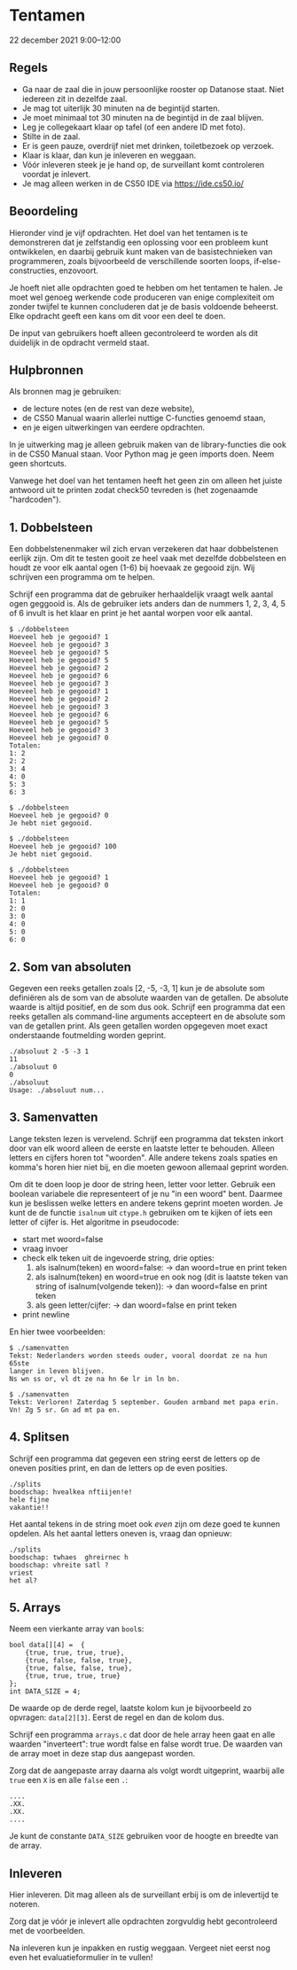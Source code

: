 # Tentamen

22 december 2021  9:00–12:00


## Regels

- Ga naar de zaal die in jouw persoonlijke rooster op Datanose staat. Niet iedereen zit in dezelfde zaal.
- Je mag tot uiterlijk 30 minuten na de begintijd starten.
- Je moet minimaal tot 30 minuten na de begintijd in de zaal blijven.
- Leg je collegekaart klaar op tafel (of een andere ID met foto).
- Stilte in de zaal.
- Er is geen pauze, overdrijf niet met drinken, toiletbezoek op verzoek.
- Klaar is klaar, dan kun je inleveren en weggaan.
- Vóór inleveren steek je je hand op, de surveillant komt controleren voordat je inlevert.
- Je mag alleen werken in de CS50 IDE via https://ide.cs50.io/

## Beoordeling

Hieronder vind je vijf opdrachten. Het doel van het tentamen is te demonstreren dat je zelfstandig een oplossing voor een probleem kunt ontwikkelen, en daarbij gebruik kunt maken van de basistechnieken van programmeren, zoals bijvoorbeeld de verschillende soorten loops, if-else-constructies, enzovoort.

Je hoeft niet alle opdrachten goed te hebben om het tentamen te halen. Je moet wel genoeg werkende code produceren van enige complexiteit om zonder twijfel te kunnen concluderen dat je de basis voldoende beheerst. Elke opdracht geeft een kans om dit voor een deel te doen.

De input van gebruikers hoeft alleen gecontroleerd te worden als dit duidelijk in de opdracht vermeld staat.

## Hulpbronnen

Als bronnen mag je gebruiken:

- de lecture notes (en de rest van deze website),
- de CS50 Manual waarin allerlei nuttige C-functies genoemd staan,
- en je eigen uitwerkingen van eerdere opdrachten.

In je uitwerking mag je alleen gebruik maken van de library-functies die ook in de CS50 Manual staan. Voor Python mag je geen imports doen. Neem geen shortcuts.

Vanwege het doel van het tentamen heeft het geen zin om alleen het juiste antwoord uit te printen zodat check50 tevreden is (het zogenaamde "hardcoden").




## 1. Dobbelsteen

Een dobbelstenenmaker wil zich ervan verzekeren dat haar dobbelstenen eerlijk zijn. Om dit te testen gooit ze heel vaak met dezelfde dobbelsteen en houdt ze voor elk aantal ogen (1-6) bij hoevaak ze gegooid zijn. Wij schrijven een programma om te helpen.

Schrijf een programma dat de gebruiker herhaaldelijk vraagt welk aantal ogen geggooid is. Als de gebruiker iets anders dan de nummers 1, 2, 3, 4, 5 of 6 invult is het klaar en print je het aantal worpen voor elk aantal.

    $ ./dobbelsteen
    Hoeveel heb je gegooid? 1
    Hoeveel heb je gegooid? 3
    Hoeveel heb je gegooid? 5
    Hoeveel heb je gegooid? 5
    Hoeveel heb je gegooid? 2
    Hoeveel heb je gegooid? 6
    Hoeveel heb je gegooid? 3
    Hoeveel heb je gegooid? 1
    Hoeveel heb je gegooid? 2
    Hoeveel heb je gegooid? 3
    Hoeveel heb je gegooid? 6
    Hoeveel heb je gegooid? 5
    Hoeveel heb je gegooid? 3
    Hoeveel heb je gegooid? 0
    Totalen:
    1: 2
    2: 2
    3: 4
    4: 0
    5: 3
    6: 3

    $ ./dobbelsteen
    Hoeveel heb je gegooid? 0
    Je hebt niet gegooid.

    $ ./dobbelsteen
    Hoeveel heb je gegooid? 100
    Je hebt niet gegooid.

    $ ./dobbelsteen
    Hoeveel heb je gegooid? 1
    Hoeveel heb je gegooid? 0
    Totalen:
    1: 1
    2: 0
    3: 0
    4: 0
    5: 0
    6: 0
## 2. Som van absoluten

Gegeven een reeks getallen zoals [2, -5, -3, 1] kun je de absolute som definiëren als de som van de absolute waarden van de getallen. De absolute waarde is altijd positief, en de som dus ook. Schrijf een programma dat een reeks getallen als command-line arguments accepteert en de absolute som van de getallen print. Als geen getallen worden opgegeven moet exact onderstaande foutmelding worden geprint.

    ./absoluut 2 -5 -3 1
    11
    ./absoluut 0
    0
    ./absoluut
    Usage: ./absoluut num...

## 3. Samenvatten

Lange teksten lezen is vervelend. Schrijf een programma dat teksten inkort door van elk woord alleen de eerste en laatste letter te behouden. Alleen letters en cijfers horen tot "woorden". Alle andere tekens zoals spaties en komma's horen hier niet bij, en die moeten gewoon allemaal geprint worden.

Om dit te doen loop je door de string heen, letter voor letter. Gebruik een boolean variabele die representeert of je nu "in een woord" bent. Daarmee kun je beslissen welke letters en andere tekens geprint moeten worden. Je kunt de de functie `isalnum` uit `ctype.h` gebruiken om te kijken of iets een letter of cijfer is. Het algoritme in pseudocode:

- start met woord=false
- vraag invoer
- check elk teken uit de ingevoerde string, drie opties:
    1. als isalnum(teken) en woord=false: 
            -> dan woord=true en print teken
    2. als isalnum(teken) en woord=true en ook nog
         (dit is laatste teken van string of isalnum(volgende teken)):
            -> dan woord=false en print teken
    3. als geen letter/cijfer:
            -> dan woord=false en print teken
- print newline

En hier twee voorbeelden:

    $ ./samenvatten
    Tekst: Nederlanders worden steeds ouder, vooral doordat ze na hun 65ste
    langer in leven blijven.
    Ns wn ss or, vl dt ze na hn 6e lr in ln bn.

    $ ./samenvatten
    Tekst: Verloren! Zaterdag 5 september. Gouden armband met papa erin.
    Vn! Zg 5 sr. Gn ad mt pa en.

## 4. Splitsen

Schrijf een programma dat gegeven een string eerst de letters op de oneven posities print, en dan de letters op de even posities.

    ./splits
    boodschap: hvealkea nftiijen!e!
    hele fijne
    vakantie!!

Het aantal tekens in de string moet ook *even* zijn om deze goed te kunnen opdelen. Als het aantal letters oneven is, vraag dan opnieuw:

    ./splits
    boodschap: twhaes  ghreirnec h
    boodschap: vhreite satl ?
    vriest
    het al?


## 5. Arrays

Neem een vierkante array van `bool`s:

    bool data[][4] =  {
        {true, true, true, true},
        {true, false, false, true},
        {true, false, false, true},
        {true, true, true, true}
    };
    int DATA_SIZE = 4;

De waarde op de derde regel, laatste kolom kun je bijvoorbeeld zo opvragen: `data[2][3]`. Eerst de regel en dan de kolom dus.

Schrijf een programma `arrays.c` dat door de hele array heen gaat en alle waarden "inverteert": true wordt false en false wordt true. De waarden van de array moet in deze stap dus aangepast worden.

Zorg dat de aangepaste array daarna als volgt wordt uitgeprint, waarbij alle `true` een `X` is en alle `false` een `.`:

    ....
    .XX.
    .XX.
    ....

Je kunt de constante `DATA_SIZE` gebruiken voor de hoogte en breedte van de array.



## Inleveren

Hier inleveren. Dit mag alleen als de surveillant erbij is om de inlevertijd te noteren.

Zorg dat je vóór je inlevert alle opdrachten zorgvuldig hebt gecontroleerd met de voorbeelden.

Na inleveren kun je inpakken en rustig weggaan. Vergeet niet eerst nog even het evaluatieformulier in te vullen!

